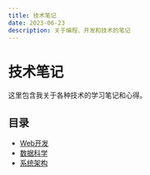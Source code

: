 ```yaml
---
title: 技术笔记
date: 2023-06-23
description: 关于编程、开发和技术的笔记
---
```


# 技术笔记

这里包含我关于各种技术的学习笔记和心得。

## 目录

- [Web开发](/docs/tech/web-development/)
- [数据科学](/docs/tech/data-science/)
- [系统架构](/docs/tech/architecture/)
